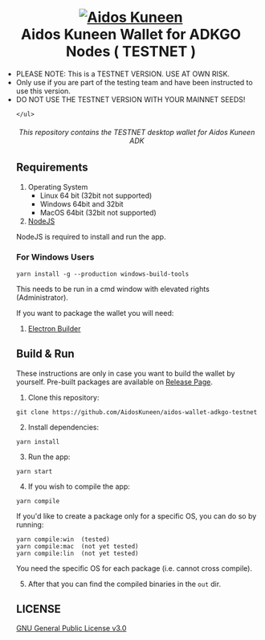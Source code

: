 <h1 align="center">
  <br>
  <a href="https://aidoskuneen.com"><img src="https://aidoskuneen.com/wp-content/uploads/2020/08/cropped-adk-logo-footer-192x192.png" alt="Aidos Kuneen"></a>
  <br>
  Aidos Kuneen Wallet for ADKGO Nodes ( TESTNET )
  <br>
  </h1>
  <ul>
  <li> PLEASE NOTE: This is a TESTNET VERSION. USE AT OWN RISK. </li>
  <li> Only use if you are part of the testing team and have been instructed to use this version. </li>
  <li> DO NOT USE THE TESTNET VERSION WITH YOUR MAINNET SEEDS! </li>

	</ul>


<h6 align="center">This repository contains the TESTNET desktop wallet for Aidos Kuneen ADK</h6>


## Requirements

1. Operating System
   - Linux 64 bit (32bit not supported)
   - Windows 64bit and 32bit
   - MacOS 64bit (32bit not supported)
2. [NodeJS](https://nodejs.org/en/download/)

NodeJS is required to install and run the app.

### For Windows Users

```
yarn install -g --production windows-build-tools
```

This needs to be run in a cmd window with elevated rights (Administrator).

If you want to package the wallet you will need:

1. [Electron Builder](https://github.com/electron-userland/electron-builder)


## Build & Run

These instructions are only in case you want to build the wallet by yourself. Pre-built packages are available on [Release Page](https://github.com/AidosKuneen/aidos-wallet-adkgo-testnet/releases).

1. Clone this repository:

```
git clone https://github.com/AidosKuneen/aidos-wallet-adkgo-testnet
```

2. Install dependencies:

```
yarn install
```

3. Run the app:

```
yarn start
```

4. If you wish to compile the app:

```
yarn compile
```

If you'd like to create a package only for a specific OS, you can do so by running:

```
yarn compile:win  (tested)
yarn compile:mac  (not yet tested)
yarn compile:lin  (not yet tested)
```

You need the specific OS for each package (i.e. cannot cross compile).

5.  After that you can find the compiled binaries in the `out` dir.

## LICENSE

[GNU General Public License v3.0](https://github.com/AidosKuneen/aidos-wallet-adkgo-testnet/blob/master/LICENSE)
